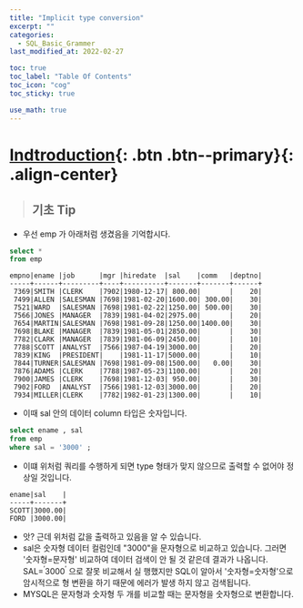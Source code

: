 ```yaml
---
title: "Implicit type conversion"
excerpt: ""
categories:
  - SQL_Basic_Grammer
last_modified_at: 2022-02-27

toc: true
toc_label: "Table Of Contents"
toc_icon: "cog"
toc_sticky: true

use_math: true
---
```


# [Indtroduction](#link){: .btn .btn--primary}{: .align-center}

> ## 기초 Tip

- 우선 emp 가 아래처럼 생겼음을 기억합시다.

```sql
select *
from emp
```

```
empno|ename |job      |mgr |hiredate  |sal    |comm   |deptno|
-----+------+---------+----+----------+-------+-------+------+
 7369|SMITH |CLERK    |7902|1980-12-17| 800.00|       |    20|
 7499|ALLEN |SALESMAN |7698|1981-02-20|1600.00| 300.00|    30|
 7521|WARD  |SALESMAN |7698|1981-02-22|1250.00| 500.00|    30|
 7566|JONES |MANAGER  |7839|1981-04-02|2975.00|       |    20|
 7654|MARTIN|SALESMAN |7698|1981-09-28|1250.00|1400.00|    30|
 7698|BLAKE |MANAGER  |7839|1981-05-01|2850.00|       |    30|
 7782|CLARK |MANAGER  |7839|1981-06-09|2450.00|       |    10|
 7788|SCOTT |ANALYST  |7566|1987-04-19|3000.00|       |    20|
 7839|KING  |PRESIDENT|    |1981-11-17|5000.00|       |    10|
 7844|TURNER|SALESMAN |7698|1981-09-08|1500.00|   0.00|    30|
 7876|ADAMS |CLERK    |7788|1987-05-23|1100.00|       |    20|
 7900|JAMES |CLERK    |7698|1981-12-03| 950.00|       |    30|
 7902|FORD  |ANALYST  |7566|1981-12-03|3000.00|       |    20|
 7934|MILLER|CLERK    |7782|1982-01-23|1300.00|       |    10|
```

- 이때 sal 안의 데이터 column 타입은 숫자입니다. 

```sql
select ename , sal 
from emp 
where sal = '3000' ; 
```

- 이떄 위처럼 쿼리를 수행하게 되면 type 형태가 맞지 않으므로 출력할 수 없어야 정상일 것입니다. 

```
ename|sal    |
-----+-------+
SCOTT|3000.00|
FORD |3000.00|
```

- 앗? 근데 위처럼 값을 출력하고 있음을 알 수 있습니다.
- sal은 숫자형 데이터 컬럼인데 "3000"을 문자형으로 비교하고 있습니다. 그러면 '숫자형=문자형' 비교하여 데이터 검색이 안 될 것 같은데 결과가 나옵니다. $\mathrm{SAL}=^{\prime} 3000^{\prime}$ 으로 잘못 비교해서 실 행했지만 SQL이 알아서 '숫자형=숫자형'으로 암시적으로 형 변환을 하기 때문에 에러가 발생 하지 않고 검색됩니다. 
- MYSQL은 문자형과 숫자형 두 개를 비교할 때는 문자형을 숫자형으로 변환합니다.

